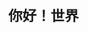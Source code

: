 <!DOCTYPE html>
<html lang="zh-CN">
  <head>
    <title>你好世界</title>
  </head>
  <body>
    <h1 align="center">你好！世界</h1>
  </body>

